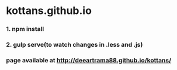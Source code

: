 # kottans.github.io

### 1. npm install

### 2. gulp serve(to watch changes in .less and .js)

### page available at http://deeartrama88.github.io/kottans/